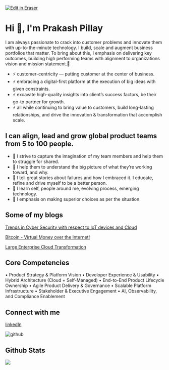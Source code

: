<p><a target="_blank" href="https://app.eraser.io/workspace/QluJX4CM0ly6CWXVtQr9" id="edit-in-eraser-github-link"><img alt="Edit in Eraser" src="https://firebasestorage.googleapis.com/v0/b/second-petal-295822.appspot.com/o/images%2Fgithub%2FOpen%20in%20Eraser.svg?alt=media&amp;token=968381c8-a7e7-472a-8ed6-4a6626da5501"></a></p>

#  Hi 👋, I'm Prakash Pillay
I am always passionate to crack into customer problems and innovate them with up-to-the-minute technology. I build, scale and augment business portfolios that matter. To bring about this, I emphasis on delivering key outcomes, building high performing teams with alignment to organizations vision and mission statement.🚀

- ⚡ customer-centricity — putting customer at the center of business. 
- ⚡ embracing a digital-first platform at the execution of big ideas with given constraints.
- ⚡ excavate high-quality insights into client’s success factors, be their go-to partner for growth.
- ⚡ all while continuing to bring value to customers, build long-lasting relationships, and drive the
innovation & transformation that accomplish scale.

## I can align, lead and grow global product teams from 5 to 100 people.
- 🌱 I strive to capture the imagination of my team members and help them to struggle for shared.
- 🌱 I help them to understand the big picture of what they’re working toward, and why.
- 🌱 I tell great stories about failures and how I embraced it. I educate, refine and drive myself to be a better person.
- 🌱 I learn self, people around me, evolving process, emerging technology.
- 🌱 I emphasis on making superior choices as per the situation.
##  Some of my blogs 
[﻿Trends in Cyber Security with respect to IoT devices and Cloud](https://www.linkedin.com/pulse/trends-cyber-security-respect-iot-devices-cloud-prakash-pillay/)

[﻿Bitcoin - Virtual Money over the Internet!](http://prakashpillay.blogspot.com/2017/10/bitcoin-money-over-internet.html)

[﻿Large Enterprise Cloud Transformation](https://www.linkedin.com/pulse/large-enterprise-cloud-transformation-prakash-pillay/)


## Core Competencies

• Product Strategy & Platform Vision
• Developer Experience & Usability
• Hybrid Architecture (Cloud + Self-Managed)
• End-to-End Product Lifecycle Ownership
• Agile Product Delivery & Governance
• Scalable Platform Infrastructure
• Stakeholder & Executive Engagement
• AI, Observability, and Compliance Enablement

## Connect with me
[﻿linkedIn](https://www.linkedin.com/in/prakashpillay/)

![github](https://img.shields.io/badge/github-%2324292e.svg?&style=for-the-badge&logo=github&logoColor=white "")

## Github Stats
![](https://github-readme-stats.vercel.app/api?username=prakashpillay&show_icons=true&count_private=true&hide_border=true "")




<!--- Eraser file: https://app.eraser.io/workspace/QluJX4CM0ly6CWXVtQr9 --->
